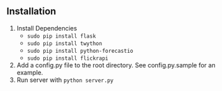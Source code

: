 Installation
----
1. Install Dependencies
    - `sudo pip install flask`
    - `sudo pip install twython`
    - `sudo pip install python-forecastio`
    - `sudo pip install flickrapi`
2. Add a config.py file to the root directory. See config.py.sample for an example.
3. Run server with `python server.py`
